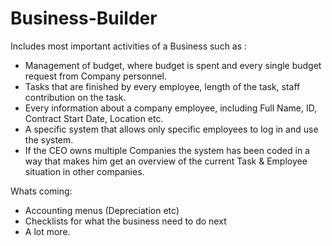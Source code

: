 # Business-Builder

Includes most important activities of a Business such as :

- Management of budget, where budget is spent and every single budget request from Company personnel.
- Tasks that are finished by every employee, length of the task, staff contribution on the task.
- Every information about a company employee, including Full Name, ID, Contract Start Date, Location etc.
- A specific system that allows only specific employees to log in and use the system. 
- If the CEO owns multiple Companies the system has been coded in a way that makes him get an overview of the current Task & Employee situation in other companies.

Whats coming:
- Accounting menus (Depreciation etc)
- Checklists for what the business need to do next
- A lot more.
